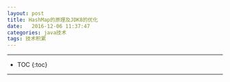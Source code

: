```yaml
---
layout: post
title: HashMap的原理及JDK8的优化
date:   2016-12-06 11:37:47
categories: java技术
tags: 技术积累
---
```

*****
* TOC
{:toc}
*****

